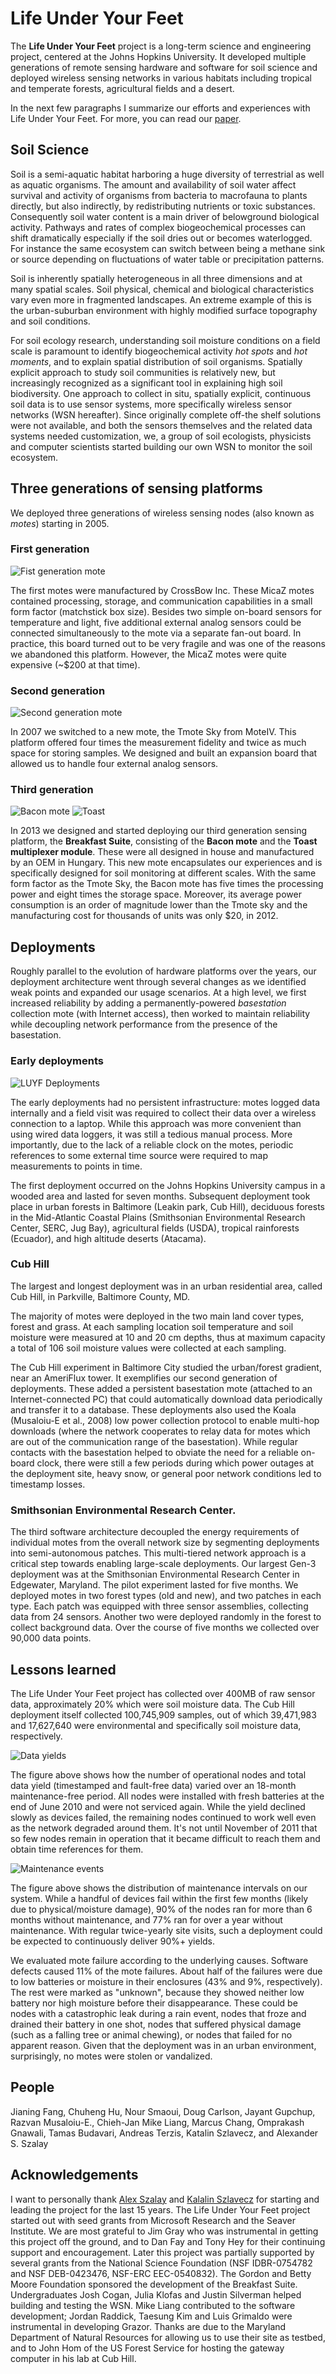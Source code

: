 # Life Under Your Feet

The **Life Under Your Feet** project is a long-term science and engineering project, centered at the Johns Hopkins University. 
It developed multiple generations of remote sensing hardware and software for soil science and deployed wireless 
sensing networks in various habitats including tropical and temperate forests, agricultural fields and a desert. 

In the next few paragraphs I summarize our efforts and experiences with Life Under Your Feet. For more, 
you can read our [paper](luyf-sensornets.pdf).  

## Soil Science

Soil is a semi-aquatic habitat harboring a huge diversity of terrestrial as well as aquatic organisms. 
The amount and availability of soil water affect survival and activity of organisms from bacteria to macrofauna 
to plants directly, but also indirectly, by redistributing nutrients or toxic substances. Consequently soil water content is 
a main driver of belowground biological activity. Pathways and rates of complex biogeochemical processes can shift 
dramatically especially if the soil dries out or becomes waterlogged. For instance the same ecosystem can 
switch between being a methane sink or source depending on fluctuations of water table or precipitation patterns.

Soil is inherently spatially heterogeneous in all three dimensions and at many spatial scales.
Soil physical, chemical and biological characteristics vary even more in fragmented landscapes. 
An extreme example of this is the urban-suburban environment with highly modified surface topography 
and soil conditions.

For soil ecology research, understanding soil moisture conditions on a field scale is 
paramount to identify biogeochemical activity *hot spots* and *hot moments*, and to explain 
spatial distribution of soil organisms. Spatially explicit approach to study soil communities is 
relatively new, but increasingly recognized as a significant tool in explaining high soil biodiversity.
One approach to collect in situ, spatially explicit, continuous soil data is to use sensor systems, 
more specifically wireless sensor networks (WSN hereafter). Since originally complete off-the 
shelf solutions were not available, and both the sensors themselves and the related data systems 
needed customization, we, a group of soil ecologists, physicists and computer scientists 
started building our own WSN to monitor the soil ecosystem.

## Three generations of sensing platforms 

We deployed three generations of wireless sensing nodes (also known as *motes*) starting in 2005. 

### First generation
![Fist generation mote](gen1.jpg)

The first motes were manufactured by CrossBow Inc. These MicaZ motes contained processing, storage, and communication 
capabilities in a small form factor (matchstick box size). Besides two simple on-board sensors for temperature and light, 
five additional external analog sensors could be connected simultaneously to the mote via a separate fan-out board. 
In practice, this board turned out to be very fragile and was one of the reasons we abandoned this platform. However, 
the MicaZ motes were quite expensive (~$200 at that time). 

### Second generation
![Second generation mote](gen2.jpg)

In 2007 we switched to a new mote, the Tmote Sky from MoteIV. This platform offered four times the measurement 
fidelity and twice as much space for storing samples. We designed and built an expansion board that allowed us 
to handle four external analog sensors. 

### Third generation
![Bacon mote](baconmote.jpg)
![Toast ](toast.jpg)

In 2013 we designed and started deploying our third generation sensing platform, the **Breakfast Suite**, 
consisting of the **Bacon mote** and the **Toast multiplexer module**. These were all designed in house and manufactured 
by an OEM in Hungary. This new mote encapsulates our experiences and is specifically designed for soil monitoring 
at different scales. With the same form factor as the Tmote Sky, the Bacon mote has five times the processing power 
and eight times the storage space. Moreover, its average power consumption is an order of magnitude lower than 
the Tmote sky and the manufacturing cost for thousands of units was only $20, in 2012. 

## Deployments

Roughly parallel to the evolution of hardware platforms over the years, our deployment architecture 
went through several changes as we identified weak points and expanded our usage scenarios. 
At a high level, we first increased reliability by adding a permanently-powered *basestation* collection 
mote (with Internet access), then worked to maintain reliability while decoupling 
network performance from the presence of the basestation.

### Early deployments

![LUYF Deployments](luyf-deployments.jpg)


The early deployments had no persistent infrastructure: motes logged data internally and a field visit 
was required to collect their data over a wireless connection to a laptop. While this approach was more 
convenient than using wired data loggers, it was still a tedious manual process. More importantly, due 
to the lack of a reliable clock on the motes, periodic references to some external time source were 
required to map measurements to points in time. 

The first deployment occurred on the Johns Hopkins University campus in a wooded area and lasted 
for seven months. Subsequent deployment took place in urban forests in Baltimore (Leakin park, Cub Hill), 
deciduous forests in the Mid-Atlantic Coastal Plains (Smithsonian Environmental Research Center, SERC, Jug Bay), 
agricultural fields (USDA), tropical rainforests (Ecuador), and high altitude deserts (Atacama). 

### Cub Hill

The largest and longest deployment was in an urban residential area, called Cub Hill,
in Parkville, Baltimore County, MD.

The majority of motes were deployed in the two main land cover types, forest and grass. 
At each sampling location soil temperature and soil moisture were measured at 10 and 20 cm depths, 
thus at maximum capacity a total of 106 soil moisture values were collected at each sampling.

The Cub Hill experiment in Baltimore City studied the urban/forest gradient, near an AmeriFlux tower. 
It exemplifies our second generation of deployments. These added a persistent basestation mote 
(attached to an Internet-connected PC) that could automatically download data periodically and 
transfer it to a database. These deployments also used the Koala (Musaloiu-E et al., 2008) low 
power collection protocol to enable multi-hop downloads (where the network cooperates to relay 
data for motes which are out of the communication range of the basestation). While regular contacts 
with the basestation helped to obviate the need for a reliable on-board clock, there were still 
a few periods during which power outages at the deployment site, heavy snow, or 
general poor network conditions led to timestamp losses.

### Smithsonian Environmental Research Center. 

The third software architecture decoupled the energy requirements of individual motes 
from the overall network size by segmenting deployments into semi-autonomous patches. 
This multi-tiered network approach is a critical step towards enabling large-scale 
deployments. Our largest Gen-3 deployment was at the Smithsonian Environmental 
Research Center in Edgewater, Maryland. The pilot experiment lasted for five months. 
We deployed motes in two forest types (old and new), and two patches in each type. 
Each patch was equipped with three sensor assemblies, collecting data from 24 sensors. 
Another two were deployed randomly in the forest to collect background data. 
Over the course of five months we collected over 90,000 data points.

## Lessons learned

The Life Under Your Feet project has collected over 400MB of raw sensor data, 
approximately 20% which were soil moisture data. The Cub Hill deployment itself 
collected 100,745,909 samples, out of which 39,471,983 and 17,627,640 
were environmental and specifically soil moisture data, respectively. 

![Data yields](data-yield.jpg)

The figure above shows how the number of operational nodes and total data yield (timestamped and fault-free data) 
varied over an 18-month maintenance-free period. All nodes were installed with fresh batteries at the 
end of June 2010 and were not serviced again. While the yield declined slowly as devices failed, the 
remaining nodes continued to work well even as the network degraded around them. It's not until November of 2011 that 
so few nodes remain in operation that it became difficult to reach them and obtain time references for them.

![Maintenance events](maintenance.jpg)

The figure above shows the distribution of maintenance intervals on our system. While a handful of devices 
fail within the first few months (likely due to physical/moisture damage), 90% of the nodes ran 
for more than 6 months without maintenance, and 77% ran for over a year without maintenance. With 
regular twice-yearly site visits, such a deployment could be expected to continuously deliver 90%+ yields.

We evaluated mote failure according to the underlying causes. Software defects caused 11% of the mote 
failures. About half of the failures were due to low batteries or moisture in their enclosures (43% and 9%, respectively). 
The rest were marked as "unknown", because they showed neither low battery nor high moisture 
before their disappearance. These could be nodes with a catastrophic leak during a rain
event, nodes that froze and drained their battery in one shot, nodes that suffered physical damage 
(such as a falling tree or animal chewing), or nodes that failed for no apparent reason. 
Given that the deployment was in an urban environment, surprisingly, no motes were stolen or vandalized.


## People
Jianing Fang, Chuheng Hu, Nour Smaoui, Doug Carlson, Jayant Gupchup, Razvan Musaloiu-E., 
Chieh-Jan Mike Liang, Marcus Chang, Omprakash Gnawali, Tamas Budavari, Andreas Terzis, 
Katalin Szlavecz, and Alexander S. Szalay 

## Acknowledgements

I want to personally thank [Alex Szalay](http://www.sdss.jhu.edu/~szalay/) and 
[Kalalin Szlavecz](https://eps.jhu.edu/directory/katalin-szlavecz/) for starting and leading the project for the 
last 15 years. The Life Under Your Feet project started out with seed grants from Microsoft Research and 
the Seaver Institute. We are most grateful to Jim Gray who was instrumental in getting this project off the 
ground, and to Dan Fay and Tony Hey for their continuing support and encouragement. Later this project was 
partially supported by several grants from the National Science Foundation 
(NSF IDBR-0754782 and NSF DEB-0423476, NSF-ERC EEC-0540832). The Gordon and Betty Moore Foundation 
sponsored the development of the Breakfast Suite. Undergraduates Josh Cogan, Julia Klofas and 
Justin Silverman helped building and testing the WSN. Mike Liang contributed to the software 
development; Jordan Raddick, Taesung Kim and Luis Grimaldo were instrumental in developing Grazor. 
Thanks are due to the Maryland Department of Natural Resources for allowing us to use their site as 
testbed, and to John Hom of the US Forest Service for hosting the gateway computer in his lab at Cub Hill. 
